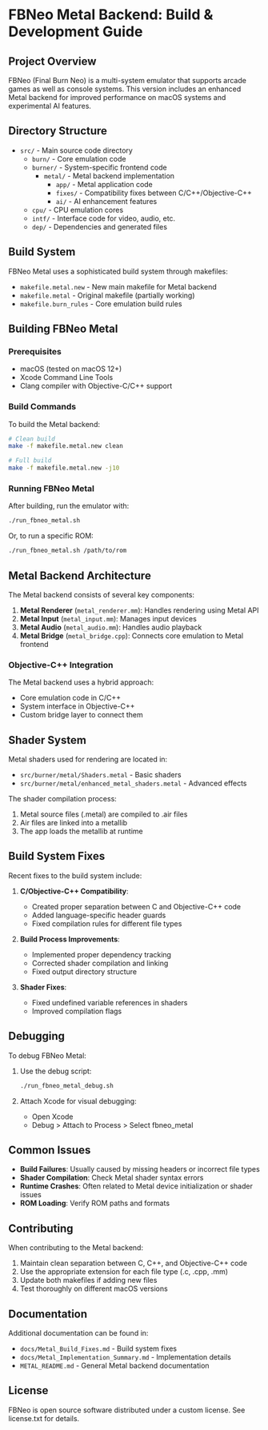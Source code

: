 # FBNeo Metal Backend: Build & Development Guide

## Project Overview

FBNeo (Final Burn Neo) is a multi-system emulator that supports arcade games as well as console systems. This version includes an enhanced Metal backend for improved performance on macOS systems and experimental AI features.

## Directory Structure

- `src/` - Main source code directory
  - `burn/` - Core emulation code
  - `burner/` - System-specific frontend code
    - `metal/` - Metal backend implementation
      - `app/` - Metal application code
      - `fixes/` - Compatibility fixes between C/C++/Objective-C++
      - `ai/` - AI enhancement features
  - `cpu/` - CPU emulation cores
  - `intf/` - Interface code for video, audio, etc.
  - `dep/` - Dependencies and generated files

## Build System

FBNeo Metal uses a sophisticated build system through makefiles:

- `makefile.metal.new` - New main makefile for Metal backend
- `makefile.metal` - Original makefile (partially working)
- `makefile.burn_rules` - Core emulation build rules

## Building FBNeo Metal

### Prerequisites

- macOS (tested on macOS 12+)
- Xcode Command Line Tools
- Clang compiler with Objective-C/C++ support

### Build Commands

To build the Metal backend:

```bash
# Clean build
make -f makefile.metal.new clean

# Full build
make -f makefile.metal.new -j10
```

### Running FBNeo Metal

After building, run the emulator with:

```bash
./run_fbneo_metal.sh
```

Or, to run a specific ROM:

```bash
./run_fbneo_metal.sh /path/to/rom
```

## Metal Backend Architecture

The Metal backend consists of several key components:

1. **Metal Renderer** (`metal_renderer.mm`): Handles rendering using Metal API
2. **Metal Input** (`metal_input.mm`): Manages input devices
3. **Metal Audio** (`metal_audio.mm`): Handles audio playback
4. **Metal Bridge** (`metal_bridge.cpp`): Connects core emulation to Metal frontend

### Objective-C++ Integration

The Metal backend uses a hybrid approach:
- Core emulation code in C/C++
- System interface in Objective-C++
- Custom bridge layer to connect them

## Shader System

Metal shaders used for rendering are located in:
- `src/burner/metal/Shaders.metal` - Basic shaders
- `src/burner/metal/enhanced_metal_shaders.metal` - Advanced effects

The shader compilation process:
1. Metal source files (.metal) are compiled to .air files
2. Air files are linked into a metallib
3. The app loads the metallib at runtime

## Build System Fixes

Recent fixes to the build system include:

1. **C/Objective-C++ Compatibility**:
   - Created proper separation between C and Objective-C++ code
   - Added language-specific header guards
   - Fixed compilation rules for different file types

2. **Build Process Improvements**:
   - Implemented proper dependency tracking
   - Corrected shader compilation and linking
   - Fixed output directory structure

3. **Shader Fixes**:
   - Fixed undefined variable references in shaders
   - Improved compilation flags

## Debugging

To debug FBNeo Metal:

1. Use the debug script:
   ```bash
   ./run_fbneo_metal_debug.sh
   ```

2. Attach Xcode for visual debugging:
   - Open Xcode
   - Debug > Attach to Process > Select fbneo_metal

## Common Issues

- **Build Failures**: Usually caused by missing headers or incorrect file types
- **Shader Compilation**: Check Metal shader syntax errors
- **Runtime Crashes**: Often related to Metal device initialization or shader issues
- **ROM Loading**: Verify ROM paths and formats

## Contributing

When contributing to the Metal backend:

1. Maintain clean separation between C, C++, and Objective-C++ code
2. Use the appropriate extension for each file type (.c, .cpp, .mm)
3. Update both makefiles if adding new files
4. Test thoroughly on different macOS versions

## Documentation

Additional documentation can be found in:
- `docs/Metal_Build_Fixes.md` - Build system fixes
- `docs/Metal_Implementation_Summary.md` - Implementation details
- `METAL_README.md` - General Metal backend documentation

## License

FBNeo is open source software distributed under a custom license. See license.txt for details. 